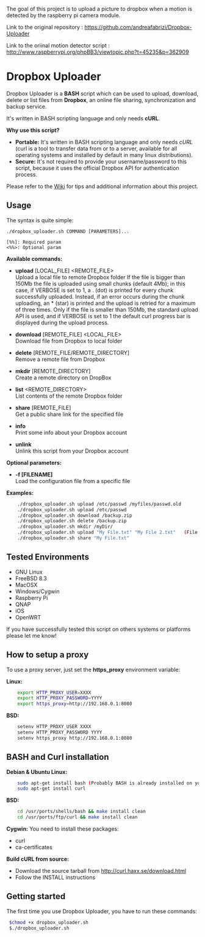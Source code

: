 The goal of this project is to upload a picture to dropbox when a motion is detected by the raspberry pi camera module.


Link to the original repository : https://github.com/andreafabrizi/Dropbox-Uploader

Link to the oriinal motion detector script : http://www.raspberrypi.org/phpBB3/viewtopic.php?t=45235&p=362909

# Dropbox Uploader

Dropbox Uploader is a **BASH** script which can be used to upload, download, delete 
or list files from **Dropbox**, an online file sharing, synchronization and backup service. 

It's written in BASH scripting language and only needs **cURL**.

**Why use this script?**

* **Portable:** It's written in BASH scripting language and only needs *cURL* (curl is a tool to transfer data from or to a server, available for all operating systems and installed by default in many linux distributions).
* **Secure:** It's not required to provide your username/password to this script, because it uses the official Dropbox API for authentication process. 

Please refer to the [Wiki](https://github.com/andreafabrizi/Dropbox-Uploader/wiki) for tips and additional information about this project.

## Usage

The syntax is quite simple:

```
./dropbox_uploader.sh COMMAND [PARAMETERS]...

[%%]: Required param 
<%%>: Optional param
```

**Available commands:**

* **upload** [LOCAL_FILE]  &lt;REMOTE_FILE&gt;  
Upload a local file to remote Dropbox folder
If the file is bigger than 150Mb the file is uploaded using small chunks (default 4Mb); 
in this case, if VERBOSE is set to 1, a . (dot) is printed for every chunk successfully uploaded. 
Instead, if an error occurs during the chunk uploading, an * (star) is printed and the upload 
is retried for a maximum of three times.
Only if the file is smaller than 150Mb, the standard upload API is used, and if VERBOSE is set 
to 1 the default curl progress bar is displayed during the upload process.

* **download** [REMOTE_FILE] &lt;LOCAL_FILE&gt;  
Download file from Dropbox to local folder

* **delete** [REMOTE_FILE/REMOTE_DIRECTORY]  
Remove a remote file from Dropbox

* **mkdir** [REMOTE_DIRECTORY]  
Create a remote directory on DropBox

* **list** &lt;REMOTE_DIRECTORY&gt;  
List contents of the remote Dropbox folder

* **share** [REMOTE_FILE]  
Get a public share link for the specified file
 
* **info**  
Print some info about your Dropbox account

* **unlink**  
Unlink this script from your Dropbox account


**Optional parameters:**  
* **-f [FILENAME]**  
Load the configuration file from a specific file

**Examples:**
```bash
    ./dropbox_uploader.sh upload /etc/passwd /myfiles/passwd.old
    ./dropbox_uploader.sh upload /etc/passwd
    ./dropbox_uploader.sh download /backup.zip
    ./dropbox_uploader.sh delete /backup.zip
    ./dropbox_uploader.sh mkdir /myDir/
    ./dropbox_uploader.sh upload "My File.txt" "My File 2.txt"   (File name with spaces...)
    ./dropbox_uploader.sh share "My File.txt"
```

## Tested Environments

* GNU Linux
* FreeBSD 8.3
* MacOSX
* Windows/Cygwin
* Raspberry Pi
* QNAP
* iOS
* OpenWRT

If you have successfully tested this script on others systems or platforms please let me know!


## How to setup a proxy

To use a proxy server, just set the **https_proxy** environment variable:

**Linux:**
```bash
    export HTTP_PROXY_USER=XXXX
    export HTTP_PROXY_PASSWORD=YYYY
    export https_proxy=http://192.168.0.1:8080
```

**BSD:**
```bash
    setenv HTTP_PROXY_USER XXXX
    setenv HTTP_PROXY_PASSWORD YYYY
    setenv https_proxy http://192.168.0.1:8080
```
   
## BASH and Curl installation

**Debian & Ubuntu Linux:**
```bash
    sudo apt-get install bash (Probably BASH is already installed on your system)
    sudo apt-get install curl
```

**BSD:**
```bash
    cd /usr/ports/shells/bash && make install clean
    cd /usr/ports/ftp/curl && make install clean
```

**Cygwin:** 
You need to install these packages:  
* curl
* ca-certificates


**Build cURL from source:**
* Download the source tarball from http://curl.haxx.se/download.html
* Follow the INSTALL instructions
   

## Getting started

The first time you use Dropbox Uploader, you have to run these commands:

```bash
 $chmod +x dropbox_uploader.sh
 $./dropbox_uploader.sh
```
